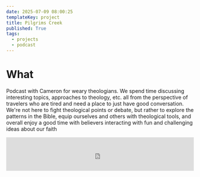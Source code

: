 ```yaml
---
date: 2025-07-09 08:00:25
templateKey: project
title: Pilgrims Creek
published: True
tags:
  - projects
  - podcast
---
```


# What

Podcast with Cameron for weary theologians. We spend time discussing interesting topics, approaches to theology, etc. all from the perspective of travelers who are tired and need a place to just have good conversation. We're not here to fight theological points or debate, but rather to explore the patterns in the Bible, equip ourselves and others with theological tools, and overall enjoy a good time with believers interacting with fun and challenging ideas about our faith

<iframe src="https://shows.element.fm/player?x=https://cdn.element.fm/2e873e93-be22-4bc0-a68f-2fed2810e169/8c1d9ebb-9e1b-4f81-80e7-9921a42d9ca8/rss.xml&e=b4574c89-f521-43f8-80c1-9d8ad6c89fea" width="100%" height="90px" style="border: none;"></iframe>
